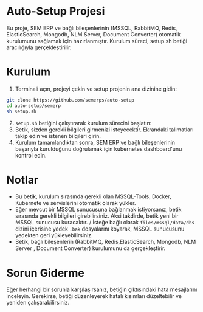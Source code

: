 # Auto-Setup Projesi
Bu proje, SEM ERP ve bağlı bileşenlerinin (MSSQL, RabbitMQ, Redis, ElasticSearch, Mongodb, NLM Server, Document Converter) otomatik kurulumunu sağlamak için hazırlanmıştır. Kurulum süreci, setup.sh betiği aracılığıyla gerçekleştirilir.

# Kurulum 
1. Terminali açın, projeyi çekin ve setup projenin ana dizinine gidin:
```bash
git clone https://github.com/semerps/auto-setup
cd auto-setup/semerp
sh setup.sh
```

2. `setup.sh` betiğini çalıştırarak kurulum sürecini başlatın:
3. Betik, sizden gerekli bilgileri girmenizi isteyecektir. Ekrandaki talimatları takip edin ve istenen bilgileri girin.
4. Kurulum tamamlandıktan sonra, SEM ERP ve bağlı bileşenlerinin başarıyla kurulduğunu doğrulamak için kubernetes dashboard'unu kontrol edin.

# Notlar

* Bu betik, kurulum sırasında gerekli olan MSSQL-Tools, Docker, Kubernete ve servislerini otomatik olarak yükler.
* Eğer mevcut bir MSSQL sunucusuna bağlanmak istiyorsanız, betik sırasında gerekli bilgileri girebilirsiniz. Aksi takdirde, betik yeni bir MSSQL sunucusu kuracaktır.  / İsteğe bağlı olarak `files/mssql/data/dbs` dizini içerisine yedek `.bak` dosyalarını koyarak, MSSQL sunucusunu yedekten geri yükleyebilirsiniz.
* Betik, bağlı bileşenlerin (RabbitMQ, Redis,ElasticSearch, Mongodb, NLM Server , Document Converter) kurulumunu da gerçekleştirir.

# Sorun Giderme
Eğer herhangi bir sorunla karşılaşırsanız, betiğin çıktısındaki hata mesajlarını inceleyin. Gerekirse, betiği düzenleyerek hatalı kısımları düzeltebilir ve yeniden çalıştırabilirsiniz.